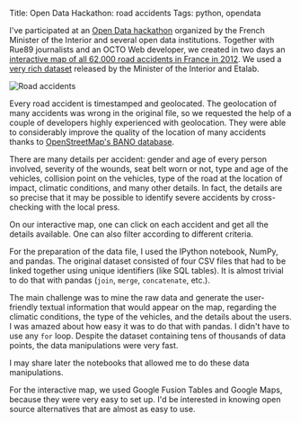 Title: Open Data Hackathon: road accidents
Tags: python, opendata

I've participated at an [Open Data hackathon](http://fr.okfn.org/2014/05/29/premier-hackaton-sur-les-donnees-du-ministere-de-linterieur/) organized by the French Minister of the Interior and several open data institutions. Together with Rue89 journalists and an OCTO Web developer, we created in two days an [interactive map of all 62,000 road accidents in France in 2012](http://rue89.nouvelobs.com/2014/06/25/carte-presque-tous-les-accidents-route-2012-253113). We used a [very rich dataset](https://www.data.gouv.fr/fr/datasets/donnees-des-accidents-corporels-de-la-circulation-routiere/) released by the Minister of the Interior and Etalab.

![Road accidents]({filename}images/accidents.jpg)

<!-- PELICAN_END_SUMMARY -->

Every road accident is timestamped and geolocated. The geolocation of many accidents was wrong in the original file, so we requested the help of a couple of developers highly experienced with geolocation. They were able to considerably improve the quality of the location of many accidents thanks to [OpenStreetMap's BANO database](http://openstreetmap.fr/tags/bano).

There are many details per accident: gender and age of every person involved, severity of the wounds, seat belt worn or not, type and age of the vehicles, collision point on the vehicles, type of the road at the location of impact, climatic conditions, and many other details. In fact, the details are so precise that it may be possible to identify severe accidents by cross-checking with the local press.

On our interactive map, one can click on each accident and get all the details available. One can also filter according to different criteria.

For the preparation of the data file, I used the IPython notebook, NumPy, and pandas. The original dataset consisted of four CSV files that had to be linked together using unique identifiers (like SQL tables). It is almost trivial to do that with pandas (`join`, `merge`, `concatenate`, etc.).

The main challenge was to mine the raw data and generate the user-friendly textual information that would appear on the map, regarding the climatic conditions, the type of the vehicles, and the details about the users. I was amazed about how easy it was to do that with pandas. I didn't have to use any `for` loop. Despite the dataset containing tens of thousands of data points, the data manipulations were very fast.

I may share later the notebooks that allowed me to do these data manipulations.

For the interactive map, we used Google Fusion Tables and Google Maps, because they were very easy to set up. I'd be interested in knowing open source alternatives that are almost as easy to use.
